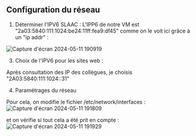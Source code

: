 ## Configuration du réseau

1. Déterminer l'IPV6 SLAAC :
L'IPP6 de notre VM est "2a03:5840:111:1024:be24:11ff:fea9:df45" comme on le voit ici grâce à un "ip addr" :

![Capture d'écran 2024-05-11 190919](https://github.com/CFAI2024-CPLR/projet_web/assets/154502835/12526d00-b4e2-4c26-a972-50d3d87dd072)

3. Choix de l'IPV6 pour les sites web :

Après consultation des IP des collègues, je choisis "2A03:5840:111:1024::31"

4. Paramétrages du réseau

Pour cela, on modifie le fichier /etc/network/interfaces :
![Capture d'écran 2024-05-11 191809](https://github.com/CFAI2024-CPLR/projet_web/assets/154502835/e0d0091e-3b01-4313-a945-d483130eec32)

et on vérifie si tout cela a été prit en compte :
![Capture d'écran 2024-05-11 191929](https://github.com/CFAI2024-CPLR/projet_web/assets/154502835/d2dd6f7b-30b1-4e2f-8025-b95541b9e0ee)
